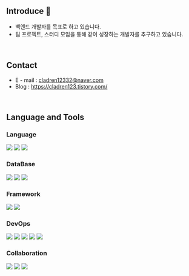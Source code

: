 ## Introduce 👋
* 백엔드 개발자를 목표로 하고 있습니다.
* 팀 프로젝트, 스터디 모임을 통해 같이 성장하는 개발자를 추구하고 있습니다.

<br>

## Contact
* E - mail : cladren12332@naver.com
* Blog     : https://cladren123.tistory.com/ <br>
            

<br>



## Language and Tools

### Language
<img src="https://img.shields.io/badge/Java-007396?style=for-the-badge&logo=Java&logoColor=white"/></a>
<img src="https://img.shields.io/badge/Python-3766AB?style=for-the-badge&logo=Python&logoColor=white"/></a>
<img src="https://img.shields.io/badge/C++-00599C?style=for-the-badge&logo=C++&logoColor=white"/></a>

### DataBase
<img src="https://img.shields.io/badge/MySQL-4479A1?style=for-the-badge&logo=MySQL&logoColor=white"/></a>
<img src="https://img.shields.io/badge/MariaDB-003545?style=for-the-badge&logo=MariaDB&logoColor=white"/></a>
<img src="https://img.shields.io/badge/Redis-DC382D?style=for-the-badge&logo=Redis&logoColor=white"/></a>

### Framework
<img src="https://img.shields.io/badge/Spring-6DB33F?style=for-the-badge&logo=Spring&logoColor=white"/></a>
<img src="https://img.shields.io/badge/SpringBoot-6DB33F?style=for-the-badge&logo=SpringBoot&logoColor=white"/></a>

### DevOps
<img src="https://img.shields.io/badge/Docker-2496EDF?style=for-the-badge&logo=Docker&logoColor=white"/></a>
<img src="https://img.shields.io/badge/Nginx-009639?style=for-the-badge&logo=nginx&logoColor=white"/></a>
<img src="https://img.shields.io/badge/Jenkins-D24939?style=for-the-badge&logo=Jenkins&logoColor=white"/></a>
<img src="https://img.shields.io/badge/Kafka-231F20?style=for-the-badge&logo=Apache Kafka&logoColor=white"/></a>
<img src="https://img.shields.io/badge/RabbitMQ-FF6600?style=for-the-badge&logo=RabbitMQ&logoColor=white"/></a>

### Collaboration
<img src="https://img.shields.io/badge/Github-181717?style=for-the-badge&logo=Github&logoColor=white"/></a>
<img src="https://img.shields.io/badge/Notion-000000?style=for-the-badge&logo=Notion&logoColor=white"/></a>
<img src="https://img.shields.io/badge/Jira-0052CC?style=for-the-badge&logo=Jira&logoColor=white"/></a>

<br>



<!--
**cladren123/cladren123** is a ✨ _special_ ✨ repository because its `README.md` (this file) appears on your GitHub profile.

Here are some ideas to get you started:

- 🔭 I’m currently working on ...
- 🌱 I’m currently learning ...
- 👯 I’m looking to collaborate on ...
- 🤔 I’m looking for help with ...
- 💬 Ask me about ...
- 📫 How to reach me: ...
- 😄 Pronouns: ...
- ⚡ Fun fact: ...
-->
